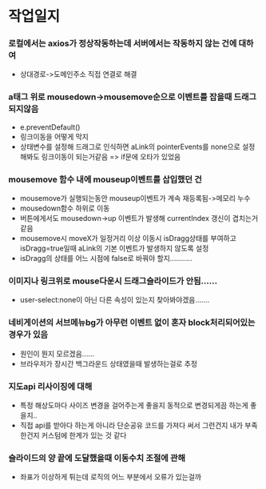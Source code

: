 # 작업일지



### 로컬에서는 axios가 정상작동하는데 서버에서는 작동하지 않는 건에 대하여
- 상대경로->도메인주소 직접 연결로 해결

### a태그 위로 mousedown->mousemove순으로 이벤트를 잡을때 드래그되지않음
- e.preventDefault()
- 링크이동을 어떻게 막지
- 상태변수를 설정해 드래그로 인식하면 aLink의 pointerEvents를 none으로 설정해봐도 링크이동이 되는거같음 => if문에 오타가 있었음

### mousemove 함수 내에 mouseup이벤트를 삽입했던 건
- mousemove가 실행되는동안 mouseup이벤트가 계속 재등록됨->메모리 누수
- mousedown함수 하위로 이동
- 버튼에게서도 mousedown->up 이벤트가 발생해 currentIndex 갱신이 겹치는거같음
- mousemove시 moveX가 일정거리 이상 이동시 isDragg상태를 부여하고 isDragg=true일때 aLink의 기본 이벤트가 발생하지 않도록 설정
- isDragg의 상태를 어느 시점에 false로 바꿔야 할지...........

### 이미지나 링크위로 mouse다운시 드래그슬라이드가 안됨......
- user-select:none이 아닌 다른 속성이 있는지 찾아봐야겠음.......

### 네비게이션의 서브메뉴bg가 아무런 이벤트 없이 혼자 block처리되어있는경우가 있음
- 원인이 뭔지 모르겠음......
- 브라우저가 장시간 백그라운드 상태였을때 발생하는걸로 추정

### 지도api 리사이징에 대해
- 특정 해상도마다 사이즈 변경을 걸어주는게 좋을지 동적으로 변경되게끔 하는게 좋을지..
- 직접 api를 받아다 하는게 아니라 단순공유 코드를 가져다 써서 그런건지 내가 부족한건지 커스텀에 한계가 있는 것 같다

### 슬라이드의 양 끝에 도달했을때 이동수치 조절에 관해
- 좌표가 이상하게 튀는데 로직의 어느 부분에서 오류가 있는걸까